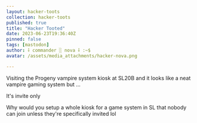 ```yaml
---
layout: hacker-toots
collection: hacker-toots
published: true
title: "Hacker Tooted"
date: 2023-06-23T19:36:40Z
pinned: false
tags: [mastodon]
author: ⸸ commander ░ nova ⸸ :~$
avatar: /assets/media_attachments/hacker-nova.png

---
```


<p>Visiting the Progeny vampire system kiosk at SL20B and it looks like a neat vampire gaming system but ...</p><p>It&#39;s invite only</p><p>Why would you setup a whole kiosk for a game system in SL that nobody can join unless they&#39;re specifically invited lol</p>


